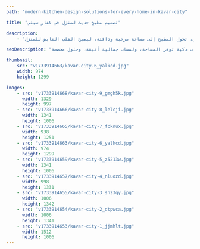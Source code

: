 ```yaml
---
path: "modern-kitchen-design-solutions-for-every-home-in-kavar-city"

title: "تصميم مطبخ حديث لمنزل في كفار سيتي"

description:
    - "قمنا بتصميم مطبخ عصري وظيفي لمنزل في كفار سيتي، يجسد بدقة نمط حياة المالك ومتطلباته اليومية. استثمرنا كل جزء من المساحة المتاحة لابتكار تصميم يضمن سهولة الحركة والتنظيم، مع الحفاظ على بيئة مفتوحة وأنيقة. أضفنا لمسات معاصرة من خلال اللمسات النهائية الراقية، مما أثمر عن مطبخ يجمع بين الجاذبية والفعالية. وبفضل التخطيط المحكم لكل التفاصيل، تحول المطبخ إلى مساحة مرحبة ودافئة، ليصبح القلب النابض للمنزل."

seoDescription: "اكتشف أحدث تصاميم المطابخ العصرية في كفار سيتي، التي تتميز بتخطيطات ذكية توفر المساحة، ولمسات جمالية أنيقة، وحلول مخصصة."

thumbnail:
    src: "v1733914663/kavar-city-6_yalkcd.jpg"
    width: 974
    height: 1299

images:
    - src: "v1733914668/kavar-city-9_gmgh5k.jpg"
      width: 1329
      height: 997
    - src: "v1733914666/kavar-city-8_lelcji.jpg"
      width: 1341
      height: 1006
    - src: "v1733914665/kavar-city-7_fcknux.jpg"
      width: 938
      height: 1251
    - src: "v1733914663/kavar-city-6_yalkcd.jpg"
      width: 974
      height: 1299
    - src: "v1733914659/kavar-city-5_z5213w.jpg"
      width: 1341
      height: 1006
    - src: "v1733914657/kavar-city-4_nluozd.jpg"
      width: 998
      height: 1331
    - src: "v1733914655/kavar-city-3_snz3qy.jpg"
      width: 1006
      height: 1342
    - src: "v1733914654/kavar-city-2_dtpwca.jpg"
      width: 1006
      height: 1341
    - src: "v1733914653/kavar-city-1_jjmhlt.jpg"
      width: 1512
      height: 1006
---
```

